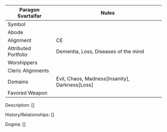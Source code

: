 | Paragon Svartalfar | Nules |
| --- | --- |
| Symbol |
| Abode |
| Alignment | CE |
| Attributed Portfolio | Dementia, Loss, Diseases of the mind | 
| Worshippers | 
| Cleric Alignments |
| Domains | Evil, Chaos, Madness[Insanity], Darkness[Loss]
| Favored Weapon |

Description: 
    []

History/Relationships:
    []
    
Dogma: 
    []